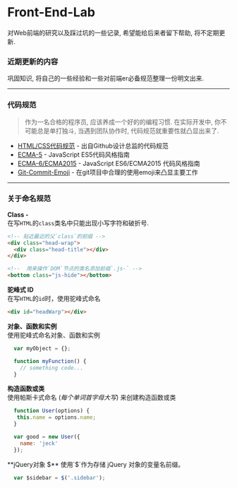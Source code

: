 # Front-End-Lab

对Web前端的研究以及踩过坑的一些记录, 希望能给后来者留下帮助, 将不定期更新.

### 近期更新的内容
  巩固知识, 将自己的一些经验和一些对前端er必备规范整理一份明文出来.

----

### 代码规范
> 作为一名合格的程序员, 应该养成一个好的的编程习惯. 在实际开发中, 你不可能总是单打独斗, 当遇到团队协作时, 代码规范就重要性就凸显出来了.

- [HTML/CSS代码规范](http://codeguide.bootcss.com) - 出自Github设计总监的代码规范  
- [ECMA-5](https://github.com/anran758/Front-End-Lab/Code-Guide/ECMA-5) - JavaScript ES5代码风格指南  
- [ECMA-6/ECMA2015](https://github.com/anran758/Front-End-Lab/Code-Guide/ECMA-6) - JavaScript ES6/ECMA2015 代码风格指南
- [Git-Commit-Emoji](https://github.com/anran758/Front-End-Lab/Code-Guide/git-commit-emoji) - 在git项目中合理的使用emoji来凸显主要工作 

----

### 关于命名规范

**Class -**  
在写`HTML`的`class`类名中只能出现小写字符和破折号.
``` html
<!-- 贴近最近的父`class`的前缀 -->
<div class="head-wrap">
  <div class="head-title"></div>
</div>

<!--  用来操作`DOM`节点的类名添加前缀`.js-` -->
<bottom class="js-hide"></bottom>
```

**驼峰式 ID**  
在写`HTML`的`id`时，使用驼峰式命名
``` html
<div id="headWarp"></div>
```

**对象、函数和实例**  
使用驼峰式命名对象、函数和实例
``` JavaScript
  var myObject = {};

  function myFunction() {
    // something code...
  }
```

**构造函数或类**  
使用帕斯卡式命名 (*每个单词首字母大写*) 来创建构造函数或类
``` JavaScript
  function User(options) {
   this.name = options.name;
  }

  var good = new User({
    name: 'jeck'
  });
```

**jQuery对象 $**   
使用`$`作为存储 jQuery 对象的变量名前缀。
``` JavaScript
  var $sidebar = $('.sidebar');
```

